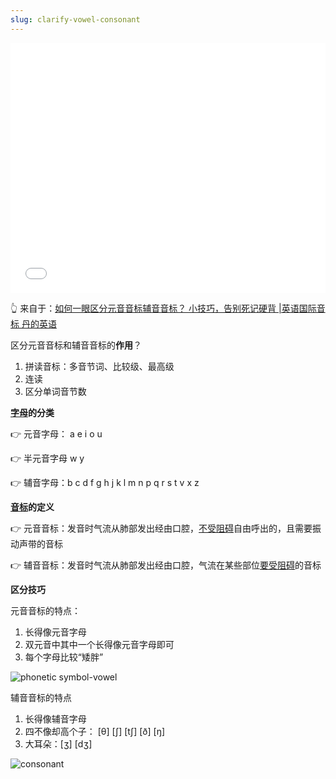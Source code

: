```yaml
---
slug: clarify-vowel-consonant
---
```


<iframe src="//player.bilibili.com/player.html?aid=53139948&bvid=BV114411j77V&cid=92965250&page=1&autoplay=0" scrolling="no" border="0" frameborder="no" framespacing="0" allowfullscreen="true" width="100%" height="400"> </iframe>





👆 来自于：[如何一眼区分元音音标辅音音标？ 小技巧，告别死记硬背 |英语国际音标 丹的英语](https://www.bilibili.com/video/BV114411j77V/)



区分元音音标和辅音音标的**作用**？

1. 拼读音标：多音节词、比较级、最高级
2. 连读
3. 区分单词音节数



**<u>字母</u>的分类**

👉 元音字母： a e i o u

👉 半元音字母  w y

👉 辅音字母：b c d f g h j k l m n p q r s t v x z



**<u>音标</u>的定义**

👉 元音音标：发音时气流从肺部发出经由口腔，<u>不受阻碍</u>自由呼出的，且需要振动声带的音标

👉 辅音音标：发音时气流从肺部发出经由口腔，气流在某些部位<u>要受阻碍</u>的音标



**区分技巧**

元音音标的特点：

1. 长得像元音字母
2. 双元音中其中一个长得像元音字母即可
3. 每个字母比较“矮胖”

![phonetic symbol-vowel](http://img.wukaipeng.com/2023/0816-071649-image-20230816071649555.png)



辅音音标的特点

1. 长得像辅音字母
2. 四不像却高个子： [θ] [∫] [t∫] [ð] [ŋ]
3. 大耳朵：[ʒ] [dʒ]

![consonant](http://img.wukaipeng.com/2023/0816-072940-image-20230816072939797.png)



